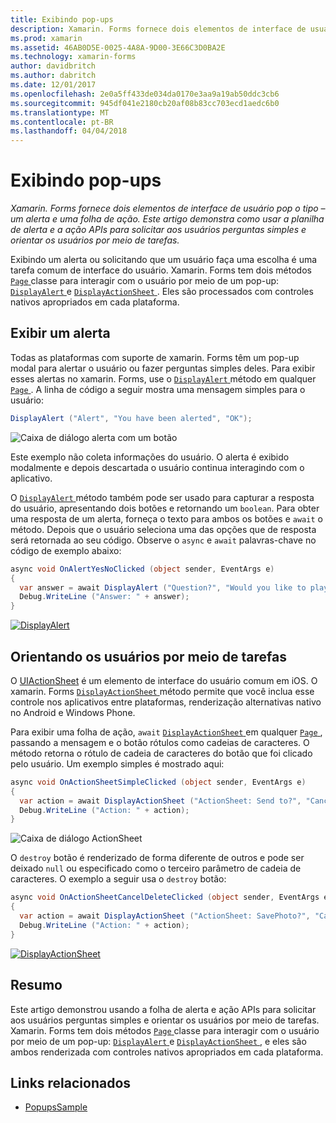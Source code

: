 ```yaml
---
title: Exibindo pop-ups
description: Xamarin. Forms fornece dois elementos de interface de usuário pop o tipo – um alerta e uma folha de ação. Este artigo demonstra como usar a planilha de alerta e a ação APIs para solicitar aos usuários perguntas simples e orientar os usuários por meio de tarefas.
ms.prod: xamarin
ms.assetid: 46AB0D5E-0025-4A8A-9D00-3E66C3D0BA2E
ms.technology: xamarin-forms
author: davidbritch
ms.author: dabritch
ms.date: 12/01/2017
ms.openlocfilehash: 2e0a5ff433de034da0170e3aa9a19ab50ddc3cb6
ms.sourcegitcommit: 945df041e2180cb20af08b83cc703ecd1aedc6b0
ms.translationtype: MT
ms.contentlocale: pt-BR
ms.lasthandoff: 04/04/2018
---
```

# <a name="displaying-pop-ups"></a>Exibindo pop-ups

_Xamarin. Forms fornece dois elementos de interface de usuário pop o tipo – um alerta e uma folha de ação. Este artigo demonstra como usar a planilha de alerta e a ação APIs para solicitar aos usuários perguntas simples e orientar os usuários por meio de tarefas._

Exibindo um alerta ou solicitando que um usuário faça uma escolha é uma tarefa comum de interface do usuário. Xamarin. Forms tem dois métodos [ `Page` ](https://developer.xamarin.com/api/type/Xamarin.Forms.Page/) classe para interagir com o usuário por meio de um pop-up: [ `DisplayAlert` ](https://developer.xamarin.com/api/member/Xamarin.Forms.Page.DisplayAlert(System.String,System.String,System.String)/) e [ `DisplayActionSheet` ](https://developer.xamarin.com/api/member/Xamarin.Forms.Page.DisplayActionSheet(System.String,System.String,System.String,System.String[])/). Eles são processados com controles nativos apropriados em cada plataforma.

## <a name="displaying-an-alert"></a>Exibir um alerta

Todas as plataformas com suporte de xamarin. Forms têm um pop-up modal para alertar o usuário ou fazer perguntas simples deles. Para exibir esses alertas no xamarin. Forms, use o [ `DisplayAlert` ](https://developer.xamarin.com/api/member/Xamarin.Forms.Page.DisplayAlert(System.String,System.String,System.String)/) método em qualquer [ `Page` ](https://developer.xamarin.com/api/type/Xamarin.Forms.Page/). A linha de código a seguir mostra uma mensagem simples para o usuário:

```csharp
DisplayAlert ("Alert", "You have been alerted", "OK");
```

![](pop-ups-images/alert.png "Caixa de diálogo alerta com um botão")

Este exemplo não coleta informações do usuário. O alerta é exibido modalmente e depois descartada o usuário continua interagindo com o aplicativo.

O [ `DisplayAlert` ](https://developer.xamarin.com/api/member/Xamarin.Forms.Page.DisplayAlert(System.String,System.String,System.String)/) método também pode ser usado para capturar a resposta do usuário, apresentando dois botões e retornando um `boolean`. Para obter uma resposta de um alerta, forneça o texto para ambos os botões e `await` o método. Depois que o usuário seleciona uma das opções que de resposta será retornada ao seu código. Observe o `async` e `await` palavras-chave no código de exemplo abaixo:

```csharp
async void OnAlertYesNoClicked (object sender, EventArgs e)
{
  var answer = await DisplayAlert ("Question?", "Would you like to play a game", "Yes", "No");
  Debug.WriteLine ("Answer: " + answer);
}
```

[![DisplayAlert](pop-ups-images/alert2-sml.png "caixa de diálogo com dois botões de alerta")](pop-ups-images/alert2.png#lightbox "caixa de diálogo com dois botões de alerta")

## <a name="guiding-users-through-tasks"></a>Orientando os usuários por meio de tarefas

O [UIActionSheet](https://developer.apple.com/library/ios/documentation/uikit/reference/uiactionsheet_class/Reference/Reference.html) é um elemento de interface do usuário comum em iOS. O xamarin. Forms [ `DisplayActionSheet` ](https://developer.xamarin.com/api/member/Xamarin.Forms.Page.DisplayActionSheet(System.String,System.String,System.String,System.String[])/) método permite que você inclua esse controle nos aplicativos entre plataformas, renderização alternativas nativo no Android e Windows Phone.

Para exibir uma folha de ação, `await` [ `DisplayActionSheet` ](https://developer.xamarin.com/api/member/Xamarin.Forms.Page.DisplayActionSheet(System.String,System.String,System.String,System.String[])/) em qualquer [ `Page` ](https://developer.xamarin.com/api/type/Xamarin.Forms.Page/), passando a mensagem e o botão rótulos como cadeias de caracteres. O método retorna o rótulo de cadeia de caracteres do botão que foi clicado pelo usuário. Um exemplo simples é mostrado aqui:

```csharp
async void OnActionSheetSimpleClicked (object sender, EventArgs e)
{
  var action = await DisplayActionSheet ("ActionSheet: Send to?", "Cancel", null, "Email", "Twitter", "Facebook");
  Debug.WriteLine ("Action: " + action);
}
```

![](pop-ups-images/action.png "Caixa de diálogo ActionSheet")

O `destroy` botão é renderizado de forma diferente de outros e pode ser deixado `null` ou especificado como o terceiro parâmetro de cadeia de caracteres. O exemplo a seguir usa o `destroy` botão:

```csharp
async void OnActionSheetCancelDeleteClicked (object sender, EventArgs e)
{
  var action = await DisplayActionSheet ("ActionSheet: SavePhoto?", "Cancel", "Delete", "Photo Roll", "Email");
  Debug.WriteLine ("Action: " + action);
}
```

[![DisplayActionSheet](pop-ups-images/action2-sml.png "caixa de diálogo de folha de ação com o botão de destruição")](pop-ups-images/action2.png#lightbox "caixa de diálogo de folha de ação com o botão de destruição")

## <a name="summary"></a>Resumo

Este artigo demonstrou usando a folha de alerta e ação APIs para solicitar aos usuários perguntas simples e orientar os usuários por meio de tarefas. Xamarin. Forms tem dois métodos [ `Page` ](https://developer.xamarin.com/api/type/Xamarin.Forms.Page/) classe para interagir com o usuário por meio de um pop-up: [ `DisplayAlert` ](https://developer.xamarin.com/api/member/Xamarin.Forms.Page.DisplayAlert(System.String,System.String,System.String)/) e [ `DisplayActionSheet` ](https://developer.xamarin.com/api/member/Xamarin.Forms.Page.DisplayActionSheet(System.String,System.String,System.String,System.String[])/), e eles são ambos renderizada com controles nativos apropriados em cada plataforma.



## <a name="related-links"></a>Links relacionados

- [PopupsSample](https://developer.xamarin.com/samples/xamarin-forms/Navigation/Pop-ups/)
